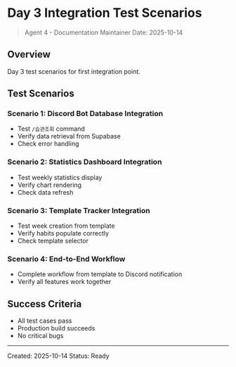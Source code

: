 # Day 3 Integration Test Scenarios

> Agent 4 - Documentation Maintainer
> Date: 2025-10-14

## Overview

Day 3 test scenarios for first integration point.

## Test Scenarios

### Scenario 1: Discord Bot Database Integration
- Test `/습관조회` command
- Verify data retrieval from Supabase
- Check error handling

### Scenario 2: Statistics Dashboard Integration  
- Test weekly statistics display
- Verify chart rendering
- Check data refresh

### Scenario 3: Template Tracker Integration
- Test week creation from template
- Verify habits populate correctly
- Check template selector

### Scenario 4: End-to-End Workflow
- Complete workflow from template to Discord notification
- Verify all features work together

## Success Criteria

- All test cases pass
- Production build succeeds
- No critical bugs

---

Created: 2025-10-14
Status: Ready
